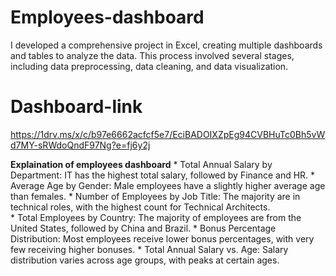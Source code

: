 # Employees-dashboard
I developed a comprehensive project in Excel, creating multiple dashboards and tables to analyze the data. This process involved several stages, including data preprocessing, data cleaning, and data visualization.

# Dashboard-link
https://1drv.ms/x/c/b97e6662acfcf5e7/EciBADOIXZpEg94CVBHuTc0Bh5vWd7MY-sRWdoQndF97Ng?e=fj6y2j

**Explaination of employees dashboard**
    * Total Annual Salary by Department: 
            IT has the highest total salary, followed by Finance and HR.
    * Average Age by Gender:
            Male employees have a slightly higher average age than females.
    * Number of Employees by Job Title:
            The majority are in technical roles, with the highest count for Technical Architects.   
    * Total Employees by Country: 
            The majority of employees are from the United States, followed by China and Brazil.
    * Bonus Percentage Distribution:
            Most employees receive lower bonus percentages, with very few receiving higher bonuses.
    * Total Annual Salary vs. Age:
            Salary distribution varies across age groups, with peaks at certain ages.

